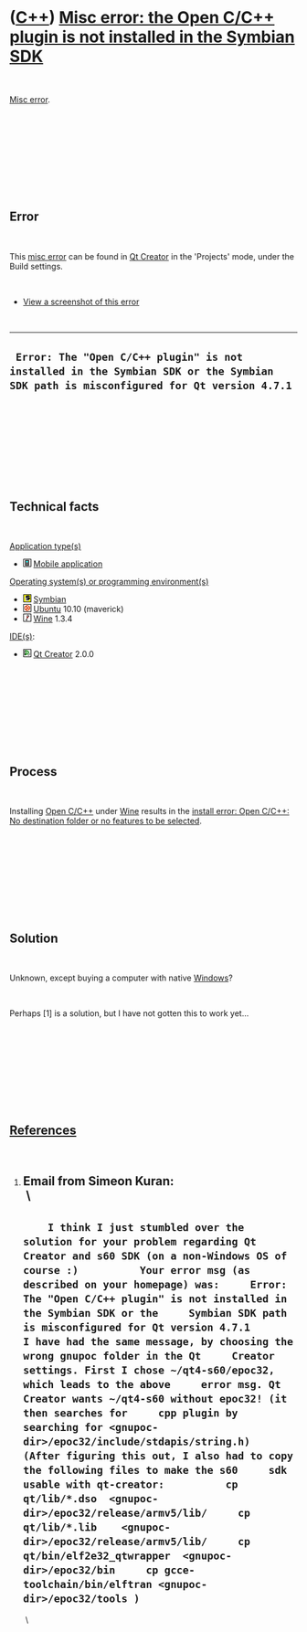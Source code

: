 



 

 

 

 

 

([C++](Cpp.htm)) [Misc error: the Open C/C++ plugin is not installed in the Symbian SDK](CppMiscErrorTheOpenCppPluginIsNotInstalledInTheSymbianSdk.htm)
=======================================================================================================================================================

 

[Misc error](CppMiscError.htm).

 

 

 

 

 

Error
-----

 

This [misc error](CppMiscError.htm) can be found in [Qt
Creator](CppQtCreator.htm) in the 'Projects' mode, under the Build
settings.

 

-   [View a screenshot of this
    error](CppMiscErrorTheOpenCppPluginIsNotInstalledInTheSymbianSdk.png)

 

  -------------------------------------------------------------------------------------------------------------------------------------
  ` Error: The "Open C/C++ plugin" is not installed in the Symbian SDK or the Symbian SDK path is misconfigured for Qt version 4.7.1`
  -------------------------------------------------------------------------------------------------------------------------------------

 

 

 

 

 

Technical facts
---------------

 

[Application type(s)](CppApplication.htm)

-   ![Mobile](PicMobile.png) [Mobile
    application](CppMobileApplication.htm)

[Operating system(s) or programming environment(s)](CppOs.htm)

-   ![Symbian](PicSymbian.png) [Symbian](CppSymbian.htm)
-   ![Ubuntu](PicUbuntu.png) [Ubuntu](CppUbuntu.htm) 10.10 (maverick)
-   ![Wine](PicWine.png) [Wine](CppWine.htm) 1.3.4

[IDE(s)](CppIde.htm):

-   ![Qt Creator](PicQtCreator.png) [Qt Creator](CppQtCreator.htm) 2.0.0

 

 

 

 

 

Process
-------

 

Installing [Open C/C++](CppOpenCpp.htm) under [Wine](CppWine.htm)
results in the [install error: Open C/C++: No destination folder or no
features to be selected](CppInstallErrorOpenCpp.htm).

 

 

 

 

 

Solution
--------

 

Unknown, except buying a computer with native [Windows](CppWindows.htm)?

 

Perhaps \[1\] is a solution, but I have not gotten this to work yet...

 

 

 

 

 

[References](CppReferences.htm)
-------------------------------

 

1.  Email from Simeon Kuran:\
     \
      ----------------------------------------------------------------------------------------------------------------------------------------------------------------------------------------------------------------------------------------------------------------------------------------------------------------------------------------------------------------------------------------------------------------------------------------------------------------------------------------------------------------------------------------------------------------------------------------------------------------------------------------------------------------------------------------------------------------------------------------------------------------------------------------------------------------------------------------------------------------------------------------------------------------------------------------------------------------------------------------------------------------------------------------------------------------------
      `     I think I just stumbled over the solution for your problem regarding Qt     Creator and s60 SDK (on a non-Windows OS of course :)          Your error msg (as described on your homepage) was:     Error: The "Open C/C++ plugin" is not installed in the Symbian SDK or the     Symbian SDK path is misconfigured for Qt version 4.7.1          I have had the same message, by choosing the wrong gnupoc folder in the Qt     Creator settings. First I chose ~/qt4-s60/epoc32, which leads to the above     error msg. Qt Creator wants ~/qt4-s60 without epoc32! (it then searches for     cpp plugin by searching for <gnupoc-dir>/epoc32/include/stdapis/string.h)          (After figuring this out, I also had to copy the following files to make the s60     sdk usable with qt-creator:          cp qt/lib/*.dso  <gnupoc-dir>/epoc32/release/armv5/lib/     cp qt/lib/*.lib    <gnupoc-dir>/epoc32/release/armv5/lib/     cp qt/bin/elf2e32_qtwrapper  <gnupoc-dir>/epoc32/bin     cp gcce-toolchain/bin/elftran <gnupoc-dir>/epoc32/tools )     `
      ----------------------------------------------------------------------------------------------------------------------------------------------------------------------------------------------------------------------------------------------------------------------------------------------------------------------------------------------------------------------------------------------------------------------------------------------------------------------------------------------------------------------------------------------------------------------------------------------------------------------------------------------------------------------------------------------------------------------------------------------------------------------------------------------------------------------------------------------------------------------------------------------------------------------------------------------------------------------------------------------------------------------------------------------------------------------

     \

 

 

 

 

 





 



